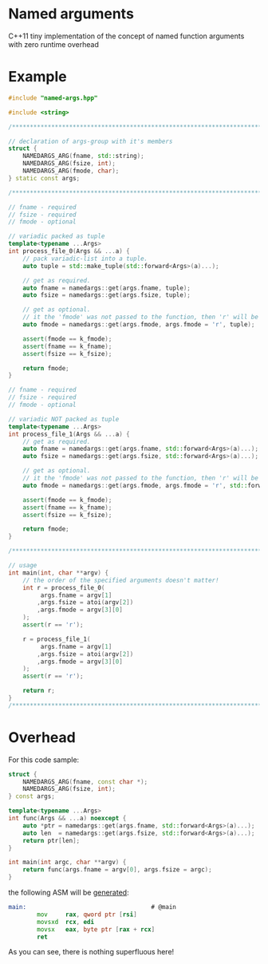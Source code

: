 # Named arguments
C++11 tiny implementation of the concept of named function arguments with zero runtime overhead

# Example
```cpp
#include "named-args.hpp"

#include <string>

/*************************************************************************************************/

// declaration of args-group with it's members
struct {
    NAMEDARGS_ARG(fname, std::string);
    NAMEDARGS_ARG(fsize, int);
    NAMEDARGS_ARG(fmode, char);
} static const args;

/*************************************************************************************************/

// fname - required
// fsize - required
// fmode - optional

// variadic packed as tuple
template<typename ...Args>
int process_file_0(Args && ...a) {
    // pack variadic-list into a tuple.
    auto tuple = std::make_tuple(std::forward<Args>(a)...);

    // get as required.
    auto fname = namedargs::get(args.fname, tuple);
    auto fsize = namedargs::get(args.fsize, tuple);

    // get as optional.
    // it the 'fmode' was not passed to the function, then 'r' will be used for 'fmode'.
    auto fmode = namedargs::get(args.fmode, args.fmode = 'r', tuple);

    assert(fmode == k_fmode);
    assert(fname == k_fname);
    assert(fsize == k_fsize);

    return fmode;
}

// fname - required
// fsize - required
// fmode - optional

// variadic NOT packed as tuple
template<typename ...Args>
int process_file_1(Args && ...a) {
    // get as required.
    auto fname = namedargs::get(args.fname, std::forward<Args>(a)...);
    auto fsize = namedargs::get(args.fsize, std::forward<Args>(a)...);

    // get as optional.
    // it the 'fmode' was not passed to the function, then 'r' will be used for 'fmode'.
    auto fmode = namedargs::get(args.fmode, args.fmode = 'r', std::forward<Args>(a)...);

    assert(fmode == k_fmode);
    assert(fname == k_fname);
    assert(fsize == k_fsize);

    return fmode;
}

/*************************************************************************************************/

// usage
int main(int, char **argv) {
    // the order of the specified arguments doesn't matter!
    int r = process_file_0(
         args.fname = argv[1]
        ,args.fsize = atoi(argv[2])
        ,args.fmode = argv[3][0]
    );
    assert(r == 'r');

    r = process_file_1(
         args.fname = argv[1]
        ,args.fsize = atoi(argv[2])
        ,args.fmode = argv[3][0]
    );
    assert(r == 'r');

    return r;
}
/*************************************************************************************************/
```

# Overhead
For this code sample:
```cpp
struct {
    NAMEDARGS_ARG(fname, const char *);
    NAMEDARGS_ARG(fsize, int);
} const args;

template<typename ...Args>
int func(Args && ...a) noexcept {
    auto *ptr = namedargs::get(args.fname, std::forward<Args>(a)...);
    auto len  = namedargs::get(args.fsize, std::forward<Args>(a)...);
    return ptr[len];
}

int main(int argc, char **argv) {
    return func(args.fname = argv[0], args.fsize = argc);
}

```
the following ASM will be [generated](https://godbolt.org/#z:OYLghAFBqd5QCxAYwPYBMCmBRdBLAF1QCcAaPECAMzwBtMA7AQwFtMQByARg9KtQYEAysib0QXACx8BBAKoBnTAAUAHpwAMvAFYTStJg1DIApACYAQuYukl9ZATwDKjdAGFUtAK4sGe1wAyeAyYAHI%2BAEaYxCAAzAAc0gAOqAqETgwe3r56KWmOAkEh4SxRMQnSdpgOGUIETMQEWT5%2BXLaY9gUMdQ0ERWGR0XGJtvWNzTltCmN9wQOlQxUAlLaoXsTI7BwmGgCCAPT7ANQAtGfnF5dX1ze3d/d3OwfHALIAkgAqR0GbDEpPhwBxw8SQAnsQ8MAEAQjhBkEsjmYNGYzCckWZYkcGHgABosQyw4CEBBeCJHdCoGHY1T4hhHJgwpIscmUo5sJZAo4fBB4BRHGj0I68o5JXpHVBULnBUG7YjABTQYmkgB0aBY%2B2xeMMGtYmHQJwa8oRSWIqG01QIyqBnOU0RYvLSAiFfIQ0UwEVBR2AxEMBD1pH5xEwmHFkuQCENmADRHpDE9SWiCidqAi9WCwWA9KOaDBnIlRwIPL5SaoBAA7g0Q4Z0PSFEnkHgGXqWcgfIx6l1%2BXRMHyIIWQ%2BYzEIJeXK4OVgXUOTMGJOcEC66jsPSxWg0cy8S1jCg9MITUBAHgshvPgjOvN14YbQ8PaOxkFyGIVCCApOTGvEoAznQQGWBg8FQP5stEwBRiKpLXgoCABvgu54BEl5gQoEF4L8n6xug%2BwkEcdi0JyOZ4D2oYPkuI6rmB1aTiKdqENRxBJn8VFlggqDMv2pErpWzqclQ6zYlBzYxhSOGoAGyEROaDhUex/C0LQqAbmeaAMPgXQKCA1p7IcXKLkwESoAAbiG35PtCWKUqhVYqQuwoJsQ9p1veDAWZsOERnJRxREKDDHl4WA1vOYh4VpxwEUR2HidMvqNrQIokGpxHscuo5BlaIWch8AAS2BLgA8gAYh8ADquwAEo5W8QhHMopW5QAam8AAi2CNUcg67FVlWDgGRWfJluVyF8JWlaVuyhB8ACaRwFUcY1TQA0m8oSNQG2A4jV2BCFVuWlZybwvMoARvC1AZLW4ARyI1S0AOJHBYg1HKEuVfEd7wfC1XK5Vy2VHMNo3jcd235UcLzYKVbiZWNHy7BYbxHZNpCcvlnyhJtVX5Tts3VWVHxvG4cgBGV1VyKVyi5UIOVja1T2hEt%2BWlTd2Cg%2BNypHEtj1fdgdXYONS6QwEATfdgnK7IN/WldtpVHG4uXKBNDPXZlXz9QEzUS3dOVHTDAQ5RjUtzdLhP7QGjW7C8uzXZt01S892W7SF3xvDDcOfBNPXZVlYNs6Es0%2B7sbi47lPszTL42jQHAYfDtXyY7bYO9RTAZlZVN1HPTuUvIjDsDTHwOY%2BzoeowHbxB79fVC3lhXDTlmOe0ccgU9b02e1LzW7EdoTXZ1Pue5yQgFcVZXYGlzynA848T5PU%2BXE8s8YgBKmYJKAD6y%2BhGbLXL2VXer%2BvoONVvpU75lyjKMvZ0Xc1jVz7EWA0CERy7xvB/b0IT/74fx%2Bn%2BfoTnZdLWzz2OYWIR4TwDliG4AgoIEzLwID6Qgr5YjCyAfPHyYC2oQIIF4JI9ATBIMAbsZgbAFCilckQvUho%2BQmAAOxWD2OQkhTBXJYDTLQKhtCCH7AAFQ8N4Xw/hAjBFCOESI0RYjxECP2G%2BVAnhXxAL2H6FgOCmx4LcPpTw015rRmgYwXUXI8HIN2LuLwUkgwAEcvB4CDOgZeQYCDLxYrQLAxA2ocL2EcDxOE7zIGXkwOs0QCAQFylotqKJnJHHKgARTkG8cqrVDRtkEGAMA448F0N2J4o4H4MwFh0Rg1qHw0mz2odfWI6SniKOUX6VR6jYrBO0Qmch%2Bj8F7GMaYpeH49S2MwPYxxzjXHpMyVFRwPi/FKEaEEkJg5%2BxrmFEwCJ2B8oNw%2BgktgSSUkog5GUp4mTslnigQmfJzTyklKKfI3YlSDDVMwToppHxI5HAMgYp4bSYTBHscpaYAydmeOGahbMAhpiYFUCaLkjyxBeHAa1J52ygGnNhbsCpmAlFXMwKog5ui2BHGVDij4OjEGGNebkhMChl6QQIGcxFCjkVVLRTcxpejCktKMXAkxbysCCEIKCWBeSaGDM8XszMGKjlMpOaU8p1KUUqPpZikMOLlSynlM81prKpK8lgdg3B7jPEgGmOgEAIAqBiCUDyhMxSrDwolRcmlqL0W3N1PK2acoCUvNVW80lWCcF0rcHqg1nrcEQMVQoeVzzmWZN1QQfVIBWWYFNWiuFFrxUEMudKyB9qsWKo0A02Vjqg3KpZcQNlzoNVetUZmpOzqQ1hp1b6w1xrY0YvNTQpN5yU3XLTQyrFpUenZqafKplhK3VHF0REegy8AIlq1RkmtkaDUjrHQBVR6r/Xeo%2BFW7ABqDIQqhXg1qMaAzdopcyvlzbKVIqle2jFTTD29r0f2/NRLYJ6QXVQSd8bp0eIjVG%2BdsbF0QOXZq1d67N3bvybu/k9aD09PzSey1nCJEIcQ0h5DSGpEOzyOkAQyabWpqvYyw8gg2a3qxfKvNzKiUYa6OOlFZ7JW0rtZ2kM9zvIwjeA%2BodlGMjUZwao5jbHq2ftre8zA3oxDL0%2BfUQQS7BABhOFwGDHC4Otpw5e9NTGCOseIyGctxLZXYpxWRwdhapKcYENxvCEC%2BMVuAFmp18p10/ME7OkAwnRO0HE4CyTR63COcyR495vnMmjCjeqhQupePWY0AYkD3h31%2Bfixg4GbHtUJZ1XFfIXGbw8cs6dawbQ7PBpxdFkAW7Yu%2BYU4m2j1qL3erw1i5jdW5UGedex4zjJUiYYYFVtttW1Nci0/phVLXyMcY610XzIBTMMHMwxvTtasCiFBLx4rGKAy2aDQ5hNp6EXnvozKu5A3SPDaM0WqbEWvFRpXWWytRX8ECaOJNsbmWaP7b0fN6oTAluWZWzotb1nCtWmPYpltVKDgofBxDyHCG0OjxXcO%2BgayKXKZq6o2taQABeDaiO6b7c1pVI22sFkA8vDoyL2zdZU96tHeBMewOx41rktmGdHfxydqSK6ScI/JxAt4kd1s3cBzlE9KWslpH2by2Ie6%2Bu1uUqpDIs4IGBcyW8MDkujhRZF0FvAHLHBQLjbxqL92gsc9J4j1Rbw5P/c2x%2BjBG7o06L9Tos9SnQc9dR85jHWPec47vXjl1KrCcm651JnnYlnNXcDQL0Nhjw1B7JyHtw3uNu3cMbBkHAIoeZ6z1nmH2kWBeFoI4E4yk0x/GwyjiBtTNEDY%2BEzvrLP/cFqLfnwveAPOCCYMEUlWWLNWrd69%2BrdfGODbxSSw7fvWvN4L44dvpfu8vbcEathYEMWkvJQbyO%2BL11W5TxNtk0%2B28l8738GbivNeZLO5Z/n9mU8xchUcZJ4G5NK48aQVfZLeTedHz2a3qXSDJ5HkyR%2BzNS2xd121tQHyayG1Z1dUJxbxnyPy71P0X0g10zX0/1UQMR30Fz31rSXxNUbVAPTzowgI7T037XxXH2gMbyJXgMP1kGP3n2y0gULRX3xQ/2mF4y3xT2wPzXDQuz9VYP1yIIpwrzIIOx9xIwnwJyn1b1n0YNEL23EMZSH3INxUoMkKgMM1gNkIQIYK71m3QM4Kv03xJW3wK1/zSzoPkKQJ70wPPwvyeywxMIsNvxK1A0fzV2fwcKODf3YPXxcO/wBz4IS3/yjxF2APfTTyq24WzziPiOh05FAkCQRH4BcSu2RyUKr1QAAGtJ8pJkjfE5RzM31FDSD8iYRCjDQSiI8WDIUDFvkRd%2B8fMfDNCjh5oX9fCGcPhANOjgsDVPc6dksbcQiPE/lkA2j5pHdDlki4RPN2jQkAA2DTdvYwn1D3GnBtXLJBSOQDJY8wRYldBEYXG3TJOxPiAQkAZI83AxCAPAkgVcdAXjXopBPsQDJYJYZUGFflDxU9Joynew04zJBnDonwvw4fRqJePo7o3osE6nWnVjcre7cYyY6YkMWYiTBYg4k2JefYswZYljVY7zeErYtmLArkPYg4g4o4xooEjxQVI4bABHI5BnOPM3UPNo97RbZ40tJBNEyIylVLBkr4cDBnJk5FfkhFIUsXTMUQaYWBKcUU6XZzWXTrBXFouk%2BLITUlb8XxRyYAZgUdVdYrUre/GhHzahNwS49VXUsZSEQ0gNAOE07dTooLTEkU/E10zxUgD0xYqknwgUqUhLc44gOkcY8TPxbzOU%2BxIgW42ta4nnOM5zNIx4nkgNbAN4r1D4r4rZH41xa%2BOFYg6rJQior0HpIo4AGol4lA5fBok44EgEs/TUyY6EvrSEqgVs4fHo0tOEjYhEskiI5E7xVE%2B3GYnpOYv4GEeaJYnEyUKk/Eu%2BFYiTd3KNQYggbY7AXYr1PExY7hFdLhfYY4txTUkMsM5Mh4hoJ4yAo4dsyUjM%2B44gVMiBds24u%2BT4gyXM8rU5QsmIhIv8/8wRXPY4WY1I7CLdCEJgfAUwTI0g7IvImQgo8s6onvZecCxsKCso1NUsqo4olCtCyC1CdFVgus48hssQ10kEzsvTF8sEhnTNKi3HagpEmPX5YchnWtH9cdDsiBZJbU5eMLNgVREJeivk9w2LAbKY0culO3Qgm3DE%2BY6cg4rwBgTpdAWzdsnc5S1S/LTNHc7hQ0DQA8/7HcwbShI8vMs4npC42YrSpQNSsPKNFMy81RF8142yvULgCcB8p8twQzCAMy%2BVT8iI78m3ZoiivrUEzU8E6iqE2ivreiuK4fBvZi3zFE9i5zTiv9dYkLUlAS71YSuUQ3O3U0tg4fSSxtUS2SzJeSycrE/E7hdytSoym83E%2Bc3crhRqrgZq3Stqgy4ytqwbfS51A88yzo08y4py4gK83ywq24gy98wUzxP4xFMAkgrChCyopC3ClFVChodCwiiBfA6S2ksiks1oyixKmKjsy6xivNQclisYtitspeNEsswJTExS%2BqrhHI5qjStqxcgrHc%2BVIa%2BUEak64Mqy0Miai8qalyqE14t8r4xa34kK7bK1WIgCzGv8mHYpVqbSRiFhTvNheDLG0muIoC/kbCDI13RsjUvzC6m3aKu5WExmhnOQAOFk5UqNBbT7NM6S/koBZlBnQmugdSEATK19WokEtEgMdmgdAW3YGqr5T6xYnIrcwUNqmk%2BszxCTYFUFd5IUdAVQI5EWthA1S/NwEJOW50srIMx6hkVCPU8ZQJbXY2zw1qS3UJMwQsBkekOURJGEJQZFPkGMLyEITYOsBoUER/TZZGo4ca02sWnCyslC2o12h/FJLw%2BTSqynN6iATotW6cVhMW95IklcgYzY2BQ8I255YHByg1Sa6a7s9MzM%2BgD453Asmm8izXBm43Z6661mvrZuuLb0tmjmpU4fLk3myzF4mSp3QWwxYWnpImsWiW0o688q37euJ0yq%2BexW8cj6pYwuv6z0hcpedWgcU%2Bw4948GjxXWkFFxA29O8DRO82pwrrCBK2ne4ql0u2%2BOyGukV%2Bq4ralOnatOo2jOp/bOmS3O2Ygu%2Buw1GG6a1yjMt8mCZe0Wg1Uu5ciBEkquw21QWuyrVo707y5yme3kjMo4oKlazujPMmhhqHCmtI8FCCjCmC3DCKqg7QhRPrIBp9I0ri9e5QrFTehMXg3ekA/e96hSo%2B/qq%2B0y51UakXe%2B/WwjZ%2BtXIBi2gqm/QXO/OlPM8MsZAJCAdO9204fLaZCMGEVZdsHCYMFgEOqcMO6oHsMLYgaOjZMwGhyyrBKGoB5Oko/CjC/9CB8x5/HOmrPO%2BB9otPBBxu67VnfypRwKju8vJQkEgbds7h47CpPhjBs2kAARl9YR6WqSiRueqRpWqcuRlqucq%2BgGoNEy%2BVMy2%2BgFScvWx%2B9RiBl%2BgpsW7Rip/RuOhOvpg1QJvCvagi0wUJt2zOj26Bv1WB8cmJsh2G58%2BG1BpeLy88x88hmapJgKnFGh5a%2Bhxhs55DHGlBW%2BJeOYR6Z%2BV%2BZeZQIecabKIQSqZeF4BuD4ZeCwbAR5wmNwTeMqAaZaZeT2ZecqD4EmUIMFiaZQDMwKx%2BZeOqXYT%2BN%2BZeAU85YBO%2BW5veFqB5pZX%2BZeHmbWDMlFhmXYK6NwAMRFkwAAVjps8XSu/QdN/W4qtPpcZfiwNXIXQEoQNSAesMQLLwgR5d1D5edQFdGakqMO81XhRbRdXjrIZa9Nf3JadipZtrNMl1FNYLahVZIfi1IDxdNiPjfiefKhec2nec%2BaEG%2Bd%2Bf%2Bf9iBdqjkFBfBchehdhfhYIWxZuYfhNYJddbcGXiuiEFJYgHVcpbxhpaOf1a5c5IytZa4tUTjc6LFbYAlflCleLoNSFf0JFbcHTYoUlaKelffwCODeRdRYeYxaQVTcNd8Mjc1dEpKtV1aiOvrebNCIDbNceeec9jebfltftb%2BcOidZfhdbdeyghewChdKhhcmm9axYxBxf9fud7cJeDaiRiXKgjeTijepcG2OINdCr6yLczbFqAfMUsWsW6V6U8GcRTc5bTZAF5f5dLZzZADzY7wMNFdffFffaAfLYwIgXlerd7draFxPdSyCybbxi1Z3TVxjU7Zg%2B7fXZ3gtZ5gHZta%2BZ%2BdHYBedZBYPnddnc9cXdTyudXZDB7Z3k3ZnaWQpj3YpapZjeVGPfjYZ3PcA%2BlaDF4jsrvYcQfeiCfeg4Sy45LcFYPxsILfE6zY/ZXrRNldUTA8Vcg5Q9Q8bf3ebZ/tizbYg2X3U40%2B9Jo/Nf7deZw7tbw8dcBYnaI7BenY9fna9Yo7B3Obc8SOXeufvmo/Q7fm3ggHIWzWXnY9SqHSaWAWAUfhhD5UM78wZOFQntjTSVi%2BBLyW%2BJS6ZdprZuVfjcyXC4xEi7p1QDsgZBIHAwgDkE0oRExOfYDNoX/r8bpD5VWemrkFuK8A5EtXzNq5GJKXaa%2BXIWiJ2y0nc9G7EUudoaOHxr5DfZa089cAAim%2BOHfmdZ3jXmfkVZPjPgvn/joYDyLW1o8RM8/moEC/65hHDAaCOC4R8c8WO/86oE9w02Ob68xMoUwtUySukMMQNt4h8ggCaYGpaYRGcmBU2CSGi9Is8SYEvCnCoGYGdSOVrXxByIbUAzuJ2Z8r8qYE%2BKObjph5jC4Qh5cXA1m7k9mMoWVHh91ADGp6Ufx9h6OHoDpCOTJ6TvHMp8e82Np4R6NGGYAZFDgXpYsGZ/pfT1Rr2ANvxGCFMcI0NGQC/AjBcR4UNA/LafGr%2B%2BQGSfs2p6xXA1V%2BF6izpZWj9p189yOXl5e87o4BWFoE4Dpd4D8A4C0FIFQE4B80sGsBEnWFcmAR4Df00Bt5WByJADpazTt44EkEd8D9d84F4HUizQIED5WDgFgCQDVCSG7DIAoDmKUSz6uK4BRFICwAMksjqkIjLFykaU4H94FD9HokoAiBj4iGCCjpr94Bb4R9BFygkgtHb9IDVER1ygYFoFBBj6wFpGAHEGd94HwCDBqCMnUhn9IGBWqEQn7%2BEwj5d%2BvAiB9A8Y8CwBj7gRvHb5WCoAMHlHL8wEr%2Br%2B4F4H4EEBEDEHYCkBkEEEUBUHUGX90DaAMCMBQGsDWB9A8EdSJABWDFc1InAE4LlDMCnA9Uu6UwJ70sBcB/eVQfcH4AgCuAJgrQFfipH6AlAyguQd%2BtgKIEZZCgcwAgUMCmCk50BPQcYJ4BaB6A0BXQOgbMGKCDAYgUwGYCQK4G9B8BHAiQCsCTA%2B8X%2Btve3tH2X5u8OARwVQPEEWInBFikgL0MgAmKF9lQsAiALgEIDYQ/eSwXgEnxn4fFSAIfMPvoE4BR9SATvF3lIPj4gBE%2ByfMQRwDMASDrBcfAPoYJWBGR6IGQEAJICAA):
```asm
main:                                   # @main
        mov     rax, qword ptr [rsi]
        movsxd  rcx, edi
        movsx   eax, byte ptr [rax + rcx]
        ret
```
As you can see, there is nothing superfluous here!
